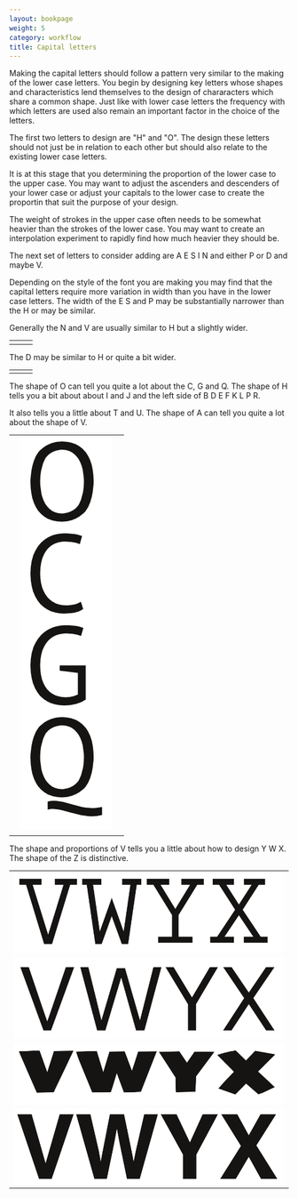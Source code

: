 ```yaml
---
layout: bookpage
weight: 5
category: workflow
title: Capital letters
---
```


Making the capital letters should follow a pattern very similar to the making of the lower case letters. You begin by designing key letters whose shapes and characteristics lend themselves to the design of chararacters which share a common shape. Just like with lower case letters the frequency with which letters are used also remain an important factor in the choice of the letters.

The first two letters to design are "H" and "O". The design these letters should not just be in relation to each other but should also relate to the existing lower case letters.

It is at this stage that you determining the proportion of the lower case to the upper case. You may want to adjust the ascenders and descenders of your lower case or adjust your capitals to the lower case to create the proportin that suit the purpose of your design.

The weight of strokes in the upper case often needs to be somewhat heavier than the strokes of the lower case. You may want to create an interpolation experiment to rapidly find how much heavier they should be.

The next set of letters to consider adding are A E S I N and either P or D and maybe V.

Depending on the style of the font you are making you may find that the capital letters require more variation in width than you have in the lower case letters. The width of the E S and P may be substantially narrower than the H or may be similar. 

Generally the N and V are usually similar to H but a slightly wider.

<table border="0" cellpadding="13"><tbody><tr><td><img style="display: block; margin-left: auto; margin-right: auto;" src="NVH-1.png" alt=""></td>
<td><img style="display: block; margin-left: auto; margin-right: auto;" src="NVH-2.png" alt=""></td>
<td><img style="display: block; margin-left: auto; margin-right: auto;" src="NVH-3.png" alt=""> </td>
</tr></tbody></table><p>

The D may be similar to H or quite a bit wider.

<table border="0" cellpadding="13"><tbody><tr><td><img style="display: block; margin-left: auto; margin-right: auto;" src="HD-1.png" alt=""></td>
<td> <img style="display: block; margin-left: auto; margin-right: auto;" src="HD-2.png" alt=""></td>
<td> <img style="display: block; margin-left: auto; margin-right: auto;" src="HD-3.png" alt=""></td>
</tr></tbody></table><p>

The shape of O can tell you quite a lot about the C, G and Q. The shape of H tells you a bit about about I and J and the left side of B D E F K L P R.

It also tells you a little about T and U. The shape of A can tell you quite a lot about the shape of V.

<table border="0" cellpadding="13"><tbody><tr><td><img style="display: block; margin-left: auto; margin-right: auto;" src="OCGQ-2.png" alt=""></td>
<td style="text-align: center;"> <img src="images/OCGQ-1.png" alt=""></td>
<td><img style="display: block; margin-left: auto; margin-right: auto;" src="OCGQ-3.png" alt=""></td>
</tr><tr><td><img style="display: block; margin-left: auto; margin-right: auto;" src="HBDE-3.png" alt=""></td>
<td><img style="display: block; margin-left: auto; margin-right: auto;" src="HBDE-2.png" alt=""></td>
<td><img style="display: block; margin-left: auto; margin-right: auto;" src="HBDE-1.png" alt=""></td>
</tr></tbody></table><p>

The shape and proportions of V tells you a little about how to design Y W X. The shape of the Z is distinctive.

<p dir="ltr">

<table border="0" cellpadding="13"><tbody><tr><td><img src="images/VWYX-2.png" alt=""></td>
</tr><tr><td> <img src="images/VWYX-3.png" alt=""></td>
</tr><tr><td> <img src="images/VWYX-4.png" alt=""></td>
</tr><tr><td> <img src="images/VWYX-1.png" alt=""></td>
</tr></tbody></table>